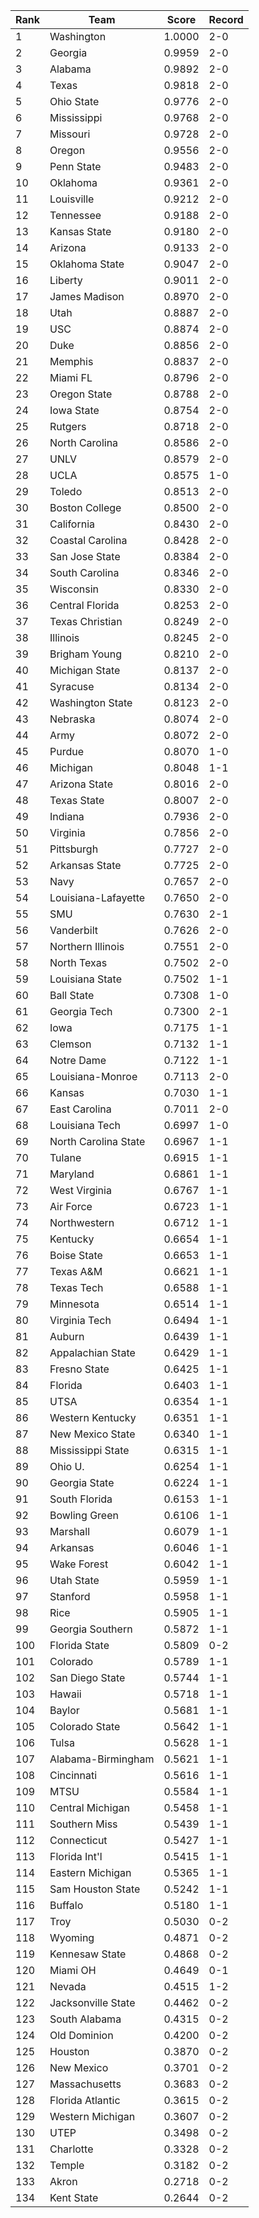 Rank | Team | Score | Record
---|---|---|---
1 | Washington | 1.0000 | 2-0
2 | Georgia | 0.9959 | 2-0
3 | Alabama | 0.9892 | 2-0
4 | Texas | 0.9818 | 2-0
5 | Ohio State | 0.9776 | 2-0
6 | Mississippi | 0.9768 | 2-0
7 | Missouri | 0.9728 | 2-0
8 | Oregon | 0.9556 | 2-0
9 | Penn State | 0.9483 | 2-0
10 | Oklahoma | 0.9361 | 2-0
11 | Louisville | 0.9212 | 2-0
12 | Tennessee | 0.9188 | 2-0
13 | Kansas State | 0.9180 | 2-0
14 | Arizona | 0.9133 | 2-0
15 | Oklahoma State | 0.9047 | 2-0
16 | Liberty | 0.9011 | 2-0
17 | James Madison | 0.8970 | 2-0
18 | Utah | 0.8887 | 2-0
19 | USC | 0.8874 | 2-0
20 | Duke | 0.8856 | 2-0
21 | Memphis | 0.8837 | 2-0
22 | Miami FL | 0.8796 | 2-0
23 | Oregon State | 0.8788 | 2-0
24 | Iowa State | 0.8754 | 2-0
25 | Rutgers | 0.8718 | 2-0
26 | North Carolina | 0.8586 | 2-0
27 | UNLV | 0.8579 | 2-0
28 | UCLA | 0.8575 | 1-0
29 | Toledo | 0.8513 | 2-0
30 | Boston College | 0.8500 | 2-0
31 | California | 0.8430 | 2-0
32 | Coastal Carolina | 0.8428 | 2-0
33 | San Jose State | 0.8384 | 2-0
34 | South Carolina | 0.8346 | 2-0
35 | Wisconsin | 0.8330 | 2-0
36 | Central Florida | 0.8253 | 2-0
37 | Texas Christian | 0.8249 | 2-0
38 | Illinois | 0.8245 | 2-0
39 | Brigham Young | 0.8210 | 2-0
40 | Michigan State | 0.8137 | 2-0
41 | Syracuse | 0.8134 | 2-0
42 | Washington State | 0.8123 | 2-0
43 | Nebraska | 0.8074 | 2-0
44 | Army | 0.8072 | 2-0
45 | Purdue | 0.8070 | 1-0
46 | Michigan | 0.8048 | 1-1
47 | Arizona State | 0.8016 | 2-0
48 | Texas State | 0.8007 | 2-0
49 | Indiana | 0.7936 | 2-0
50 | Virginia | 0.7856 | 2-0
51 | Pittsburgh | 0.7727 | 2-0
52 | Arkansas State | 0.7725 | 2-0
53 | Navy | 0.7657 | 2-0
54 | Louisiana-Lafayette | 0.7650 | 2-0
55 | SMU | 0.7630 | 2-1
56 | Vanderbilt | 0.7626 | 2-0
57 | Northern Illinois | 0.7551 | 2-0
58 | North Texas | 0.7502 | 2-0
59 | Louisiana State | 0.7502 | 1-1
60 | Ball State | 0.7308 | 1-0
61 | Georgia Tech | 0.7300 | 2-1
62 | Iowa | 0.7175 | 1-1
63 | Clemson | 0.7132 | 1-1
64 | Notre Dame | 0.7122 | 1-1
65 | Louisiana-Monroe | 0.7113 | 2-0
66 | Kansas | 0.7030 | 1-1
67 | East Carolina | 0.7011 | 2-0
68 | Louisiana Tech | 0.6997 | 1-0
69 | North Carolina State | 0.6967 | 1-1
70 | Tulane | 0.6915 | 1-1
71 | Maryland | 0.6861 | 1-1
72 | West Virginia | 0.6767 | 1-1
73 | Air Force | 0.6723 | 1-1
74 | Northwestern | 0.6712 | 1-1
75 | Kentucky | 0.6654 | 1-1
76 | Boise State | 0.6653 | 1-1
77 | Texas A&M | 0.6621 | 1-1
78 | Texas Tech | 0.6588 | 1-1
79 | Minnesota | 0.6514 | 1-1
80 | Virginia Tech | 0.6494 | 1-1
81 | Auburn | 0.6439 | 1-1
82 | Appalachian State | 0.6429 | 1-1
83 | Fresno State | 0.6425 | 1-1
84 | Florida | 0.6403 | 1-1
85 | UTSA | 0.6354 | 1-1
86 | Western Kentucky | 0.6351 | 1-1
87 | New Mexico State | 0.6340 | 1-1
88 | Mississippi State | 0.6315 | 1-1
89 | Ohio U. | 0.6254 | 1-1
90 | Georgia State | 0.6224 | 1-1
91 | South Florida | 0.6153 | 1-1
92 | Bowling Green | 0.6106 | 1-1
93 | Marshall | 0.6079 | 1-1
94 | Arkansas | 0.6046 | 1-1
95 | Wake Forest | 0.6042 | 1-1
96 | Utah State | 0.5959 | 1-1
97 | Stanford | 0.5958 | 1-1
98 | Rice | 0.5905 | 1-1
99 | Georgia Southern | 0.5872 | 1-1
100 | Florida State | 0.5809 | 0-2
101 | Colorado | 0.5789 | 1-1
102 | San Diego State | 0.5744 | 1-1
103 | Hawaii | 0.5718 | 1-1
104 | Baylor | 0.5681 | 1-1
105 | Colorado State | 0.5642 | 1-1
106 | Tulsa | 0.5628 | 1-1
107 | Alabama-Birmingham | 0.5621 | 1-1
108 | Cincinnati | 0.5616 | 1-1
109 | MTSU | 0.5584 | 1-1
110 | Central Michigan | 0.5458 | 1-1
111 | Southern Miss | 0.5439 | 1-1
112 | Connecticut | 0.5427 | 1-1
113 | Florida Int'l | 0.5415 | 1-1
114 | Eastern Michigan | 0.5365 | 1-1
115 | Sam Houston State | 0.5242 | 1-1
116 | Buffalo | 0.5180 | 1-1
117 | Troy | 0.5030 | 0-2
118 | Wyoming | 0.4871 | 0-2
119 | Kennesaw State | 0.4868 | 0-2
120 | Miami OH | 0.4649 | 0-1
121 | Nevada | 0.4515 | 1-2
122 | Jacksonville State | 0.4462 | 0-2
123 | South Alabama | 0.4315 | 0-2
124 | Old Dominion | 0.4200 | 0-2
125 | Houston | 0.3870 | 0-2
126 | New Mexico | 0.3701 | 0-2
127 | Massachusetts | 0.3683 | 0-2
128 | Florida Atlantic | 0.3615 | 0-2
129 | Western Michigan | 0.3607 | 0-2
130 | UTEP | 0.3498 | 0-2
131 | Charlotte | 0.3328 | 0-2
132 | Temple | 0.3182 | 0-2
133 | Akron | 0.2718 | 0-2
134 | Kent State | 0.2644 | 0-2
